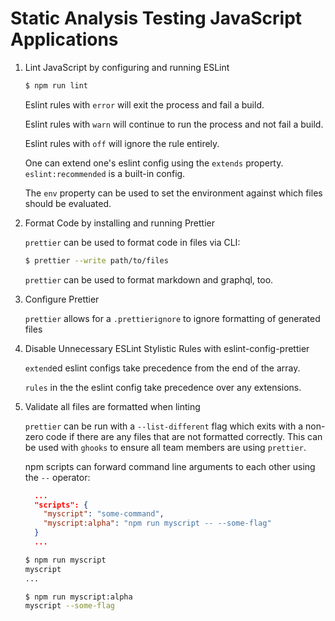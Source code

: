 # Static Analysis Testing JavaScript Applications

1. Lint JavaScript by configuring and running ESLint

   ```bash
   $ npm run lint
   ```

   Eslint rules with `error` will exit the process and fail a build.

   Eslint rules with `warn` will continue to run the process and not fail a
   build.

   Eslint rules with `off` will ignore the rule entirely.

   One can extend one's eslint config using the `extends` property.
   `eslint:recommended` is a built-in config.

   The `env` property can be used to set the environment against which files
   should be evaluated.

2. Format Code by installing and running Prettier

   `prettier` can be used to format code in files via CLI:

   ```bash
   $ prettier --write path/to/files
   ```

   `prettier` can be used to format markdown and graphql, too.

3. Configure Prettier

   `prettier` allows for a `.prettierignore` to ignore formatting of generated
   files

4. Disable Unnecessary ESLint Stylistic Rules with eslint-config-prettier

   `extend`ed eslint configs take precedence from the end of the array.

   `rules` in the the eslint config take precedence over any extensions.

5. Validate all files are formatted when linting

   `prettier` can be run with a `--list-different` flag which exits with a
   non-zero code if there are any files that are not formatted correctly. This
   can be used with `ghooks` to ensure all team members are using `prettier`.

   npm scripts can forward command line arguments to each other using the `--`
   operator:

   ```json
     ...
     "scripts": {
       "myscript": "some-command",
       "myscript:alpha": "npm run myscript -- --some-flag"
     }
     ...
   ```

   ```bash
   $ npm run myscript
   myscript
   ...

   $ npm run myscript:alpha
   myscript --some-flag
   ```
